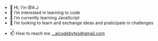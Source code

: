 - 👋 Hi, I’m @A.J
- 👀 I’m interested in learning to code
- 🌱 I’m currently learning JavaScript
- 💞️ I’m looking to learn and exchange ideas and praticipate in challenges ...
- 📫 How to reach me ...ajcodebytes@gmail.com

<!---
ajcodebytes/ajcodebytes is a ✨ special ✨ repository because its `README.md` (this file) appears on your GitHub profile.
You can click the Preview link to take a look at your changes.
--->
